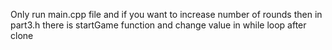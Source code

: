 Only run main.cpp file and if you want to increase number of rounds then in part3.h there is startGame function and change value in while loop after clone
